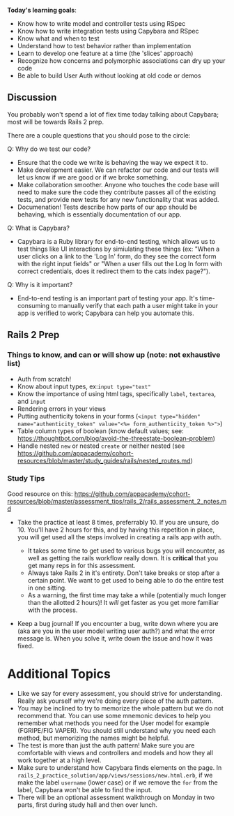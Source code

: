 **Today's learning goals**:
* Know how to write model and controller tests using RSpec
* Know how to write integration tests using Capybara and RSpec
* Know what and when to test
* Understand how to test behavior rather than implementation
* Learn to develop one feature at a time (the 'slices' approach)
* Recognize how concerns and polymorphic associations can dry up your code
* Be able to build User Auth without looking at old code or demos

## Discussion

You probably won't spend a lot of flex time today talking about Capybara; most will be towards Rails 2 prep. 

There are a couple questions that you should pose to the circle: 

Q: Why do we test our code?
+ Ensure that the code we write is behaving the way we expect it to.
+ Make development easier. We can refactor our code and our tests will let us know if we are good or if we broke something. 
+ Make collaboration smoother. Anyone who touches the code base will need to make sure the code they contribute passes all of the existing tests, and provide new tests for any new functionality that was added. 
+ Documenation! Tests describe how parts of our app should be behaving, which is essentially documentation of our app. 

Q: What is Capybara?
+ Capybara is a Ruby library for end-to-end testing, which allows us to test things like UI interactions by simiulating these things (ex: "When a user clicks on a link to the 'Log In' form, do they see the correct form with the right input fields" or "When a user fills out the Log In form with correct credentials, does it redirect them to the cats index page?").

Q: Why is it important?
+ End-to-end testing is an important part of testing your app. It's time-consuming to manually verify that each path a user might take in your app is verified to work; Capybara can help you automate this. 

## Rails 2 Prep

### Things to know, and can or will show up (note: not exhaustive list)
+ Auth from scratch! 
+ Know about input types, ex:`input type="text"`
+ Know the importance of using html tags, specifically `label`, `textarea`, and `input`
+ Rendering errors in your views
+ Putting authenticity tokens in your forms (`<input type="hidden" name="authenticity_token" value="<%= form_authenticity_token %>">`)
+ Table column types of boolean (know default values; see: https://thoughtbot.com/blog/avoid-the-threestate-boolean-problem)
+ Handle nested `new` or nested `create` or neither nested (see https://github.com/appacademy/cohort-resources/blob/master/study_guides/rails/nested_routes.md)

### Study Tips

Good resource on this: https://github.com/appacademy/cohort-resources/blob/master/assessment_tips/rails_2/rails_assessment_2_notes.md

* Take the practice at least 8 times, preferrably 10. If you are unsure, do 10. You'll have 2 hours for this, and by having this repetition in place, you will get used all the steps involved in creating a rails app with auth. 
  * It takes some time to get used to various bugs you will encounter, as well as getting the rails workflow really down. It is **critical** that you get many reps in for this assessment.
  * Always take Rails 2 in it's entirety. Don't take breaks or stop after a certain point. We want to get used to being able to do the entire test in one sitting.
  * As a warning, the first time may take a while (potentially much longer than the allotted 2 hours)! It _will_ get faster as you get more familiar with the process. 
  
* Keep a bug journal! If you encounter a bug, write down where you are (aka are you in the user model writing user auth?) and what the error message is. When you solve it, write down the issue and how it was fixed.

# Additional Topics 

  - Like we say for every assessment, you should strive for understanding. Really ask yourself why we're doing every piece of the auth pattern.
  - You may be inclined to try to memorize the whole pattern but we do not recommend that. You can use some mnemonic devices to help you remember what methods you need for the User model for example (FGRIPE/FIG VAPER). You should still understand why you need each method, but memorizing the names might be helpful.
  - The test is more than just the auth pattern! Make sure you are comfortable with views and controllers and models and how they all work together at a high level.
  - Make sure to understand how Capybara finds elements on the page. In `rails_2_practice_solution/app/views/sessions/new.html.erb`, if we make the label `username` (lower case) or if we remove the `for` from the label, Capybara won't be able to find the input.
  - There will be an optional assessment walkthrough on Monday in two parts, first during study hall and then over lunch.
